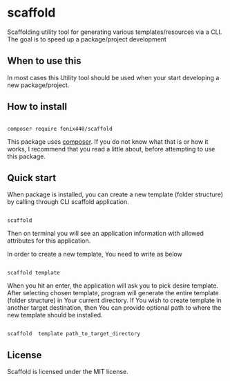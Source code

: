 # scaffold
Scaffolding utility tool for generating various templates/resources via a CLI. The goal is to speed up a package/project development


## When to use this ##

In most cases this Utility tool should be used when your start developing a new package/project. 

## How to install ##

```

composer require fenix440/scaffold 
```

This package uses [composer](https://getcomposer.org/). If you do not know what that is or how it works, I recommend that you read a little about, before attempting to use this package.


## Quick start ##

When package is installed, you can create a new template (folder structure) by calling through CLI scaffold application. 

```

scaffold 
```

Then on terminal you will see an application information with allowed attributes for this application.

In order to create a new template, You need to write as below

```

scaffold template 
```

When you hit an enter, the application will ask you to pick desire template. After selecting chosen template, 
program will generate the entire template (folder structure) in Your current directory. If You wish to create  template in another target destination, then You can provide optional path to where the new template should be installed.

```

scaffold  template path_to_target_directory
```

## License ##

Scaffold is licensed under the MIT license.